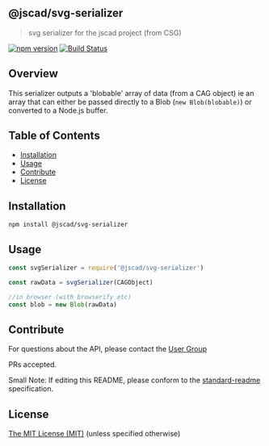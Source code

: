 ## @jscad/svg-serializer

> svg serializer for the jscad project (from CSG)

[![npm version](https://badge.fury.io/js/%40jscad%2Fsvg-serializer.svg)](https://badge.fury.io/js/%40jscad%2Fsvg-serializer)
[![Build Status](https://travis-ci.org/jscad/io.svg)](https://travis-ci.org/jscad/svg-serializer)

## Overview

This serializer outputs a 'blobable' array of data (from a CAG object)
ie an array that can either be passed directly to a Blob (`new Blob(blobable)`)
or converted to a Node.js buffer.


## Table of Contents

- [Installation](#installation)
- [Usage](#usage)
- [Contribute](#contribute)
- [License](#license)


## Installation

```
npm install @jscad/svg-serializer
```

## Usage


```javascript
const svgSerializer = require('@jscad/svg-serializer')

const rawData = svgSerializer(CAGObject)

//in browser (with browserify etc)
const blob = new Blob(rawData)

```


## Contribute

For questions about the API, please contact the [User Group](https://plus.google.com/communities/114958480887231067224)

PRs accepted.

Small Note: If editing this README, please conform to the [standard-readme](https://github.com/RichardLitt/standard-readme) specification.


## License

[The MIT License (MIT)](./LICENSE)
(unless specified otherwise)
